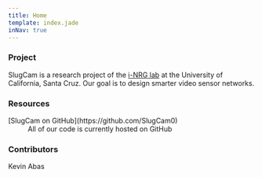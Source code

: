 ```yaml
---
title: Home
template: index.jade
inNav: true
---
```



### Project

SlugCam is a research project of the [i-NRG
lab](http://inrg.cse.ucsc.edu/inrgwiki) at the University of California, Santa
Cruz. Our goal is to design smarter video sensor networks.

### Resources

<dl>
  <dt>[SlugCam on GitHub](https://github.com/SlugCam0)</dt>
  <dd>All of our code is currently hosted on GitHub</dd>
</dl>

### Contributors

<dl>
  <dt>Kevin Abas</dt>
  <dl></dl>
</dl>

